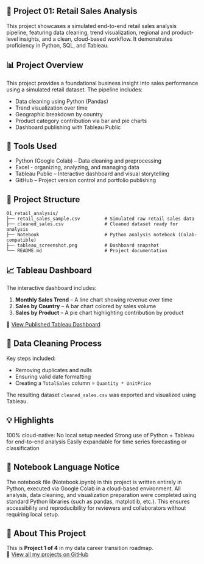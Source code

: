 ## 📁 Project 01: Retail Sales Analysis

This project showcases a simulated end-to-end retail sales analysis pipeline, featuring data cleaning, trend visualization, regional and product-level insights, and a clean, cloud-based workflow. It demonstrates proficiency in Python, SQL, and Tableau.

## 📊 Project Overview

This project provides a foundational business insight into sales performance using a simulated retail dataset. The pipeline includes:

- Data cleaning using Python (Pandas)
- Trend visualization over time
- Geographic breakdown by country
- Product category contribution via bar and pie charts
- Dashboard publishing with Tableau Public

## 🔧 Tools Used
- Python (Google Colab) – Data cleaning and preprocessing
- Excel - organizing, analyzing, and managing data
- Tableau Public – Interactive dashboard and visual storytelling
- GitHub – Project version control and portfolio publishing

## 📁 Project Structure
```
01_retail_analysis/
├── retail_sales_sample.csv         # Simulated raw retail sales data
├── cleaned_sales.csv               # Cleaned dataset ready for analysis
├── Notebook                        # Python analysis notebook (Colab-compatible)
├── tableau_screenshot.png          # Dashboard snapshot
└── README.md                       # Project documentation
```
## 📈 Tableau Dashboard

The interactive dashboard includes:

1. **Monthly Sales Trend** – A line chart showing revenue over time  
2. **Sales by Country** – A bar chart colored by sales volume  
3. **Sales by Product** – A pie chart highlighting contribution by product

🔗 [View Published Tableau Dashboard](https://public.tableau.com/app/profile/zheng.lyu6601/viz/GlobalRetailAnalysis_17487317429280/GlobalRetailAnalysis)

## 🧹 Data Cleaning Process

Key steps included:

- Removing duplicates and nulls
- Ensuring valid date formatting
- Creating a `TotalSales` column = `Quantity * UnitPrice`

The resulting dataset `cleaned_sales.csv` was exported and visualized using Tableau.

## 💡 Highlights

100% cloud-native: No local setup needed
Strong use of Python + Tableau for end-to-end analysis
Easily expandable for time series forecasting or classification

## 🐍 Notebook Language Notice

The notebook file (Notebook.ipynb) in this project is written entirely in Python, executed via Google Colab in a cloud-based environment. 
All analysis, data cleaning, and visualization preparation were completed using standard Python libraries (such as pandas, matplotlib, etc.). 
This ensures accessibility and reproducibility for reviewers and collaborators without requiring local setup.

## 📌 About This Project

This is **Project 1 of 4** in my data career transition roadmap.  
🔗 [View all my projects on GitHub](https://github.com/ZhengLyu-Data/Lvzheng-Wuhan-Data)
